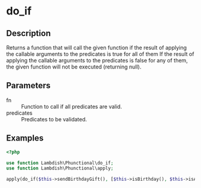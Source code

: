 # do_if

## Description
Returns a function that will call the given function if the result of applying the callable arguments to the predicates is true for all of them
If the result of applying the callable arguments to the predicates is false for any of them, the given function will not be executed (returning null).

## Parameters

<dl>
  <dt>fn</dt>
  <dd>Function to call if all predicates are valid.</dd>

  <dt>predicates</dt>
  <dd>Predicates to be validated.</dd>
</dl>

## Examples

```php
<?php

use function Lambdish\Phunctional\do_if;
use function Lambdish\Phunctional\apply;

apply(do_if($this->sendBirthdayGift(), [$this->isBirthday(), $this->isAdult()]), [$user]);

```
